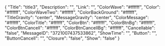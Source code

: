 {
    "Title": "title3",
    "Description": "",
    "Link": "",
    "ColorWave": "#ffffff",
    "Color": "#ffffff",
    "ColorWaveTwo": "#ffffff",
    "ColorBackGround": "#ffffff",
    "TitleGravity": "center",
    "MessageGravity": "center",
    "ColorMessage": "#ffffff",
    "ColorTitle": "#ffffff",
    "ColorBtn": "#ffffff",
    "ColorBtnBg": "#ffffff",
    "ColorBtnCancell": "#ffffff",
    "ColorBtnCancellBg": "#ffffff",
    "Cancellable": "false",
    "MessageID": "3721007437533862",
    "ShowTime": "",
    "Button": "",
    "ButtonCancell": "",
    "Closure": "false",
    "Show": "false"
}